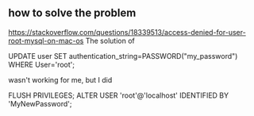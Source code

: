 ## how to solve the problem
https://stackoverflow.com/questions/18339513/access-denied-for-user-root-mysql-on-mac-os
The solution of

UPDATE user SET authentication_string=PASSWORD("my_password") WHERE User='root';

wasn't working for me, but I did

FLUSH PRIVILEGES;
ALTER USER 'root'@'localhost' IDENTIFIED BY 'MyNewPassword';
